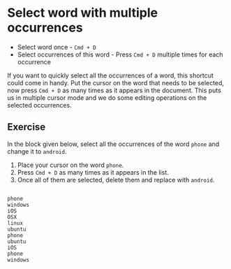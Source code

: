 # Select word with multiple occurrences

- Select word once - `Cmd + D`
- Select occurrences of this word - Press `Cmd + D` multiple times for each
  occurrence

If you want to quickly select all the occurrences of a word, this shortcut
could come in handy. Put the cursor on the word that needs to be selected,
now press `Cmd + D` as many times as it appears in the document. This puts us
in multiple cursor mode and we do some editing operations on the selected
occurrences.

## Exercise

In the block given below, select all the occurrences of the word `phone`
and change it to `android`.

1. Place your cursor on the word `phone`.
2. Press `Cmd + D` as many times as it appears in the list.
3. Once all of them are selected, delete them and replace with `android`.

```

phone
windows
iOS
OSX
linux
ubuntu
phone
ubuntu
iOS
phone
windows

```
